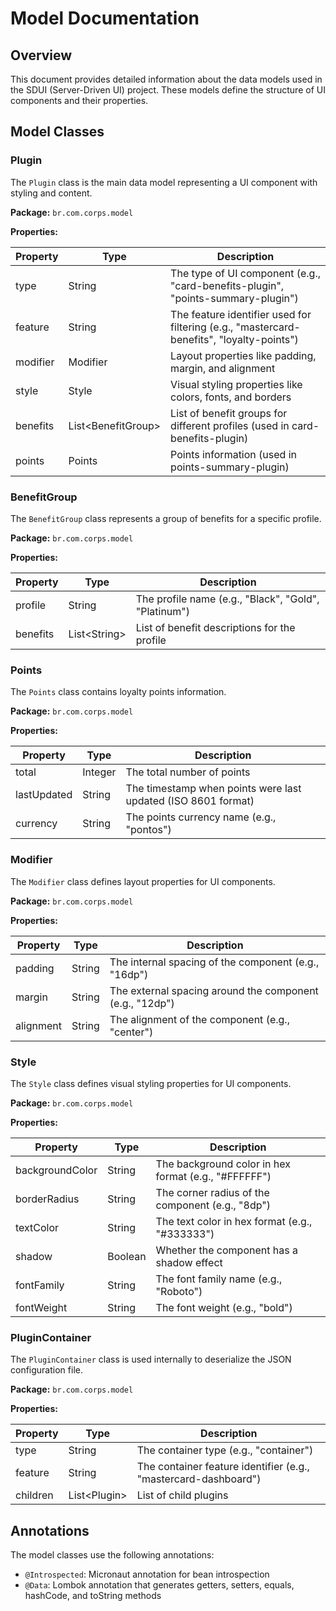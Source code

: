# Model Documentation

## Overview

This document provides detailed information about the data models used in the SDUI (Server-Driven UI) project. These models define the structure of UI components and their properties.

## Model Classes

### Plugin

The `Plugin` class is the main data model representing a UI component with styling and content.

**Package:** `br.com.corps.model`

**Properties:**

| Property | Type | Description |
|----------|------|-------------|
| type | String | The type of UI component (e.g., "card-benefits-plugin", "points-summary-plugin") |
| feature | String | The feature identifier used for filtering (e.g., "mastercard-benefits", "loyalty-points") |
| modifier | Modifier | Layout properties like padding, margin, and alignment |
| style | Style | Visual styling properties like colors, fonts, and borders |
| benefits | List\<BenefitGroup\> | List of benefit groups for different profiles (used in card-benefits-plugin) |
| points | Points | Points information (used in points-summary-plugin) |

### BenefitGroup

The `BenefitGroup` class represents a group of benefits for a specific profile.

**Package:** `br.com.corps.model`

**Properties:**

| Property | Type | Description |
|----------|------|-------------|
| profile | String | The profile name (e.g., "Black", "Gold", "Platinum") |
| benefits | List\<String\> | List of benefit descriptions for the profile |

### Points

The `Points` class contains loyalty points information.

**Package:** `br.com.corps.model`

**Properties:**

| Property | Type | Description |
|----------|------|-------------|
| total | Integer | The total number of points |
| lastUpdated | String | The timestamp when points were last updated (ISO 8601 format) |
| currency | String | The points currency name (e.g., "pontos") |

### Modifier

The `Modifier` class defines layout properties for UI components.

**Package:** `br.com.corps.model`

**Properties:**

| Property | Type | Description |
|----------|------|-------------|
| padding | String | The internal spacing of the component (e.g., "16dp") |
| margin | String | The external spacing around the component (e.g., "12dp") |
| alignment | String | The alignment of the component (e.g., "center") |

### Style

The `Style` class defines visual styling properties for UI components.

**Package:** `br.com.corps.model`

**Properties:**

| Property | Type | Description |
|----------|------|-------------|
| backgroundColor | String | The background color in hex format (e.g., "#FFFFFF") |
| borderRadius | String | The corner radius of the component (e.g., "8dp") |
| textColor | String | The text color in hex format (e.g., "#333333") |
| shadow | Boolean | Whether the component has a shadow effect |
| fontFamily | String | The font family name (e.g., "Roboto") |
| fontWeight | String | The font weight (e.g., "bold") |

### PluginContainer

The `PluginContainer` class is used internally to deserialize the JSON configuration file.

**Package:** `br.com.corps.model`

**Properties:**

| Property | Type | Description |
|----------|------|-------------|
| type | String | The container type (e.g., "container") |
| feature | String | The container feature identifier (e.g., "mastercard-dashboard") |
| children | List\<Plugin\> | List of child plugins |

## Annotations

The model classes use the following annotations:

- `@Introspected`: Micronaut annotation for bean introspection
- `@Data`: Lombok annotation that generates getters, setters, equals, hashCode, and toString methods
